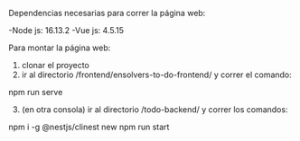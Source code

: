 Dependencias necesarias para correr la página web:

-Node js: 16.13.2
-Vue js: 4.5.15

Para montar la página web:

1. clonar el proyecto
2. ir al directorio /frontend/ensolvers-to-do-frontend/ y correr el comando: 

npm run serve

3. (en otra consola) ir al directorio /todo-backend/ y correr los comandos: 
 
npm i -g @nestjs/clinest new
npm run start
